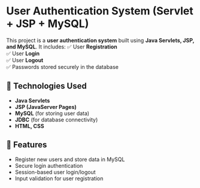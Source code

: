 # User Authentication System (Servlet + JSP + MySQL)

This project is a **user authentication system** built using **Java Servlets, JSP, and MySQL**. It includes:
✅ User **Registration**  
✅ User **Login**  
✅ User **Logout**  
✅ Passwords stored securely in the database  

## 🚀 Technologies Used
- **Java Servlets**
- **JSP (JavaServer Pages)**
- **MySQL** (for storing user data)
- **JDBC** (for database connectivity)
- **HTML, CSS**

## 📌 Features
- Register new users and store data in MySQL
- Secure login authentication
- Session-based user login/logout
- Input validation for user registration

